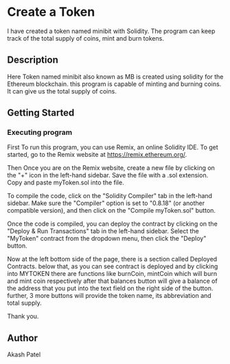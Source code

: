 # Create a Token

I have created a token named minibit with Solidity. The program can keep track of the total supply of coins, mint and burn tokens. 

## Description

Here Token named minibit also known as MB is created using solidity for the Ethereum blockchain. this program is capable of minting and burning coins. It can give us the total supply of coins.

## Getting Started

### Executing program

First To run this program, you can use Remix, an online Solidity IDE. To get started, go to the Remix website at https://remix.ethereum.org/.

Then Once you are on the Remix website, create a new file by clicking on the "+" icon in the left-hand sidebar. Save the file with a .sol extension. Copy and paste myToken.sol into the file.

To compile the code, click on the "Solidity Compiler" tab in the left-hand sidebar. Make sure the "Compiler" option is set to "0.8.18" (or another compatible version), and then click on the "Compile myToken.sol" button.

Once the code is compiled, you can deploy the contract by clicking on the "Deploy & Run Transactions" tab in the left-hand sidebar. Select the "MyToken" contract from the dropdown menu, then click the "Deploy" button.

Now at the left bottom side of the page, there is a section called Deployed Contracts. below that, as you can see contract is deployed and by clicking into MYTOKEN there are functions like burnCoin, mintCoin which will burn and mint coin respectively after that balances button will give a balance of the address that you put into the text field on the right side of the button. further, 3 more buttons will provide the token name, its abbreviation and total supply.

Thank you.

## Author

Akash Patel
